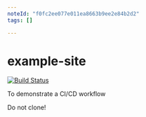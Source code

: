 ```yaml
---
noteId: "f0fc2ee077e011ea8663b9ee2e84b2d2"
tags: []

---
```


# example-site
[![Build Status](https://travis-ci.org/adharshkamath/example-site.svg?branch=master)](https://travis-ci.org/adharshkamath/example-site)


To demonstrate a CI/CD workflow 

Do not clone! 
